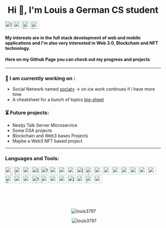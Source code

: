 <h1 align="center">Hi 👋, I'm Louis a German CS student</h1>

<p align="left"> 
 <img align="left" height="25" src="https://komarev.com/ghpvc/?username=louis3797&label=Profile%20views&color=0e75b6&style=flat" alt="louis3797" />  
 
  <img align="left" height="25" src="https://img.shields.io/github/followers/Louis3797.svg?style=social&label=Follow&maxAge=2592000" />  
 
 <a href="https://twitter.com/lx_uis">
    <img align="left" alt="Hargun | Twitter" height="25" src="https://img.shields.io/badge/Twitter-1DA1F2?style=for-the-badge&logo=twitter&logoColor=white" />
  </a>
 
  <a href="https://www.instagram.com/codewithlouis">
    <img  alt="Hargun | Instagram" height="25" src="https://img.shields.io/badge/Instagram-E4405F?style=for-the-badge&logo=instagram&logoColor=white" />
  </a> 
</p>


#### My interests are in the full stack development of **web and mobile applications** and I'm also very interested in **Web 3.0**, **Blockchain** and **NFT** technology.
#### Here on my Github Page you can check out my progress and projects


---

### :hammer: I am currently working on :

 - Social Network named [sociaty](https://github.com/Louis3797/Sociaty) -> on ice work continues if i have more time
 - A cheatsheet for a bunch of topics [big-sheet](https://github.com/Louis3797/big-sheet) 
 
### :hourglass_flowing_sand: Future projects: 

 - Nestjs Talk Server Microservice 
 - Some DSA projects 
 - Blockchain and Web3 bases Projects
 - Maybe a Web3 NFT based project

---


### Languages and Tools:
<p align="left"> 
 <img alt="python" height="25" src="https://img.shields.io/badge/Python-14354C?style=for-the-badge&logo=python&logoColor=whi" />
 <img alt="html" height="25" src="https://img.shields.io/badge/HTML5-E34F26?style=for-the-badge&logo=html5&logoColor=white" />
 <img alt="css" height="25" src="https://img.shields.io/badge/CSS3-1572B6?style=for-the-badge&logo=css3&logoColor=white" />
 <img alt="js" height="25" src="https://img.shields.io/badge/JavaScript-F7DF1E?style=for-the-badge&logo=javascript&logoColor=black" />
 <img alt="typescript" height="25" src="https://img.shields.io/badge/typescript-%23007ACC.svg?style=for-the-badge&logo=typescript&logoColor=white" />
 <img alt="nodejs" height="25" src="https://img.shields.io/badge/node.js-6DA55F?style=for-the-badge&logo=node.js&logoColor=white" />
 <img alt="saas" height="25" src="https://img.shields.io/badge/Sass-CC6699?style=for-the-badge&logo=sass&logoColor=white" />
 <img alt="c" height="25" src="https://img.shields.io/badge/C-00599C?style=for-the-badge&logo=c&logoColor=white" />
 <img alt="java" height="25" src="https://img.shields.io/badge/Java-ED8B00?style=for-the-badge&logo=java&logoColor=white" />
 <img alt="dart" height="25" src="https://img.shields.io/badge/Dart-0175C2?style=for-the-badge&logo=dart&logoColor=white" />
 <img alt="markdown" height="25" src="https://img.shields.io/badge/Markdown-000000?style=for-the-badge&logo=markdown&logoColor=white" />
 <img alt="express" height="25" src="https://img.shields.io/badge/Express.js-404D59?style=for-the-badge" />
 <img alt="react" height="25" src="https://img.shields.io/badge/React-20232A?style=for-the-badge&logo=react&logoColor=61DAFB" />
 <img alt="react-native" height="25" src="https://img.shields.io/badge/React_Native-20232A?style=for-the-badge&logo=react&logoColor=61DAFB" />
  <img alt="next" height="25" src="https://img.shields.io/badge/Next-black?style=for-the-badge&logo=next.js&logoColor=white" />
 <img alt="graphql" height="25" src="https://img.shields.io/badge/-GraphQL-E10098?style=for-the-badge&logo=graphql&logoColor=white" />
 <img alt="apollo-graphql" height="25" src="https://img.shields.io/badge/-ApolloGraphQL-311C87?style=for-the-badge&logo=apollo-graphql)" />
  <img alt="flutter" height="25" src="https://img.shields.io/badge/Flutter-02569B?style=for-the-badge&logo=flutter&logoColor=white" />
 
  <img alt="mysql" height="25" src="https://img.shields.io/badge/MySQL-00000F?style=for-the-badge&logo=mysql&logoColor=white" />
  <img alt="mongodb" height="25" src="https://img.shields.io/badge/MongoDB-4EA94B?style=for-the-badge&logo=mongodb&logoColor=white" />
  <img alt="tailwind" height="25" src="https://img.shields.io/badge/Tailwind_CSS-38B2AC?style=for-the-badge&logo=tailwind-css&logoColor=white" />
  <img alt="bootstrap" height="25" src="https://img.shields.io/badge/Tailwind_CSS-38B2AC?style=for-the-badge&logo=tailwind-css&logoColor=white" />
  <img alt="material-ui" height="25" src="https://img.shields.io/badge/React_Native-20232A?style=for-the-badge&logo=react&logoColor=61DAFB" />
  <img alt="redux" height="25" src="https://img.shields.io/badge/Redux-593D88?style=for-the-badge&logo=redux&logoColor=white" />
  <img alt="jwt" height="25" src="https://img.shields.io/badge/JWT-black?style=for-the-badge&logo=JSON%20web%20tokens" />
   <img alt="yarn" height="25" src="https://img.shields.io/badge/yarn-%232C8EBB.svg?style=for-the-badge&logo=yarn&logoColor=white" />
  <img alt="heroku" height="25" src="https://img.shields.io/badge/Heroku-430098?style=for-the-badge&logo=heroku&logoColor=white" />
  <img alt="aws" height="25" src="https://img.shields.io/badge/Amazon_AWS-232F3E?style=for-the-badge&logo=amazon-aws&logoColor=white" />
</p>
<!---
<p align="center"> <a href="https://aws.amazon.com/amplify/" target="_blank"> <img src="https://docs.amplify.aws/assets/logo-dark.svg" alt="amplify" width="40" height="40"/> </a> <a href="https://babeljs.io/" target="_blank"> <img src="https://www.vectorlogo.zone/logos/babeljs/babeljs-icon.svg" alt="babel" width="40" height="40"/> </a> <a href="https://getbootstrap.com" target="_blank"> <img src="https://raw.githubusercontent.com/devicons/devicon/master/icons/bootstrap/bootstrap-plain-wordmark.svg" alt="bootstrap" width="40" height="40"/> </a> <a href="https://www.cprogramming.com/" target="_blank"> <img src="https://raw.githubusercontent.com/devicons/devicon/master/icons/c/c-original.svg" alt="c" width="40" height="40"/> </a> <a href="https://www.w3schools.com/css/" target="_blank"> <img src="https://raw.githubusercontent.com/devicons/devicon/master/icons/css3/css3-original-wordmark.svg" alt="css3" width="40" height="40"/> </a> <a href="https://www.cypress.io" target="_blank"> <img src="https://raw.githubusercontent.com/simple-icons/simple-icons/6e46ec1fc23b60c8fd0d2f2ff46db82e16dbd75f/icons/cypress.svg" alt="cypress" width="40" height="40"/> </a> <a href="https://dart.dev" target="_blank"> <img src="https://www.vectorlogo.zone/logos/dartlang/dartlang-icon.svg" alt="dart" width="40" height="40"/> </a> <a href="https://www.docker.com/" target="_blank"> <img src="https://raw.githubusercontent.com/devicons/devicon/master/icons/docker/docker-original-wordmark.svg" alt="docker" width="40" height="40"/> </a> <a href="https://expressjs.com" target="_blank"> <img src="https://raw.githubusercontent.com/devicons/devicon/master/icons/express/express-original-wordmark.svg" alt="express" width="40" height="40"/> </a> <a href="https://firebase.google.com/" target="_blank"> <img src="https://www.vectorlogo.zone/logos/firebase/firebase-icon.svg" alt="firebase" width="40" height="40"/> </a> <a href="https://flutter.dev" target="_blank"> <img src="https://www.vectorlogo.zone/logos/flutterio/flutterio-icon.svg" alt="flutter" width="40" height="40"/> </a> <a href="https://git-scm.com/" target="_blank"> <img src="https://www.vectorlogo.zone/logos/git-scm/git-scm-icon.svg" alt="git" width="40" height="40"/> </a> <a href="https://graphql.org" target="_blank"> <img src="https://www.vectorlogo.zone/logos/graphql/graphql-icon.svg" alt="graphql" width="40" height="40"/> </a> <a href="https://www.w3.org/html/" target="_blank"> <img src="https://raw.githubusercontent.com/devicons/devicon/master/icons/html5/html5-original-wordmark.svg" alt="html5" width="40" height="40"/> </a> <a href="https://www.java.com" target="_blank"> <img src="https://raw.githubusercontent.com/devicons/devicon/master/icons/java/java-original.svg" alt="java" width="40" height="40"/> </a> <a href="https://developer.mozilla.org/en-US/docs/Web/JavaScript" target="_blank"> <img src="https://raw.githubusercontent.com/devicons/devicon/master/icons/javascript/javascript-original.svg" alt="javascript" width="40" height="40"/> </a> <a href="https://jestjs.io" target="_blank"> <img src="https://www.vectorlogo.zone/logos/jestjsio/jestjsio-icon.svg" alt="jest" width="40" height="40"/> </a> <a href="https://www.mongodb.com/" target="_blank"> <img src="https://raw.githubusercontent.com/devicons/devicon/master/icons/mongodb/mongodb-original-wordmark.svg" alt="mongodb" width="40" height="40"/> </a> <a href="https://www.mysql.com/" target="_blank"> <img src="https://raw.githubusercontent.com/devicons/devicon/master/icons/mysql/mysql-original-wordmark.svg" alt="mysql" width="40" height="40"/> </a> <a href="https://nextjs.org/" target="_blank"> <img src="https://cdn.worldvectorlogo.com/logos/nextjs-3.svg" alt="nextjs" width="40" height="40"/> </a> <a href="https://nodejs.org" target="_blank"> <img src="https://raw.githubusercontent.com/devicons/devicon/master/icons/nodejs/nodejs-original-wordmark.svg" alt="nodejs" width="40" height="40"/> </a> <a href="https://www.python.org" target="_blank"> <img src="https://raw.githubusercontent.com/devicons/devicon/master/icons/python/python-original.svg" alt="python" width="40" height="40"/> </a> <a href="https://reactjs.org/" target="_blank"> <img src="https://raw.githubusercontent.com/devicons/devicon/master/icons/react/react-original-wordmark.svg" alt="react" width="40" height="40"/> </a> <a href="https://reactnative.dev/" target="_blank"> <img src="https://reactnative.dev/img/header_logo.svg" alt="reactnative" width="40" height="40"/> </a> <a href="https://redux.js.org" target="_blank"> <img src="https://raw.githubusercontent.com/devicons/devicon/master/icons/redux/redux-original.svg" alt="redux" width="40" height="40"/> </a> <a href="https://sass-lang.com" target="_blank"> <img src="https://raw.githubusercontent.com/devicons/devicon/master/icons/sass/sass-original.svg" alt="sass" width="40" height="40"/> </a> <a href="https://tailwindcss.com/" target="_blank"> <img src="https://www.vectorlogo.zone/logos/tailwindcss/tailwindcss-icon.svg" alt="tailwind" width="40" height="40"/> </a> <a href="https://www.typescriptlang.org/" target="_blank"> <img src="https://raw.githubusercontent.com/devicons/devicon/master/icons/typescript/typescript-original.svg" alt="typescript" width="40" height="40"/> </a> <a href="https://webpack.js.org" target="_blank"> <img src="https://raw.githubusercontent.com/devicons/devicon/d00d0969292a6569d45b06d3f350f463a0107b0d/icons/webpack/webpack-original-wordmark.svg" alt="webpack" width="40" height="40"/> </a> </p>
--->
</br>
</br> 
</br>

<p align="center">&nbsp;<img src="https://github-readme-stats.vercel.app/api/top-langs?username=louis3797&theme=discord_old_blurple&show_icons=true&locale=en&layout=compact" alt="louis3797" />
</p>
 

 <p align="center">&nbsp;  <img src="https://github-readme-stats.vercel.app/api?username=louis3797&theme=discord_old_blurple&show_icons=true&locale=en" alt="louis3797" />
</p>
 



